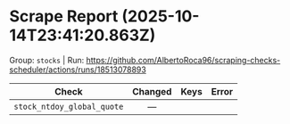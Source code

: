 # Scrape Report (2025-10-14T23:41:20.863Z)

Group: `stocks`  |  Run: https://github.com/AlbertoRoca96/scraping-checks-scheduler/actions/runs/18513078893

| Check | Changed | Keys | Error |
|---|:---:|:--|:--|
| `stock_ntdoy_global_quote` | — |  |  |
